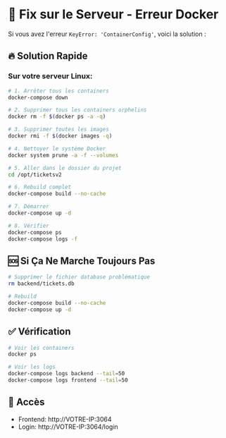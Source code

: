 # 🔧 Fix sur le Serveur - Erreur Docker

Si vous avez l'erreur `KeyError: 'ContainerConfig'`, voici la solution :

## 🔥 Solution Rapide

### Sur votre serveur Linux:

```bash
# 1. Arrêter tous les containers
docker-compose down

# 2. Supprimer tous les containers orphelins
docker rm -f $(docker ps -a -q)

# 3. Supprimer toutes les images
docker rmi -f $(docker images -q)

# 4. Nettoyer le système Docker
docker system prune -a -f --volumes

# 5. Aller dans le dossier du projet
cd /opt/ticketsv2

# 6. Rebuild complet
docker-compose build --no-cache

# 7. Démarrer
docker-compose up -d

# 8. Vérifier
docker-compose ps
docker-compose logs -f
```

## 🆘 Si Ça Ne Marche Toujours Pas

```bash
# Supprimer le fichier database problématique
rm backend/tickets.db

# Rebuild
docker-compose build --no-cache
docker-compose up -d
```

## ✅ Vérification

```bash
# Voir les containers
docker ps

# Voir les logs
docker-compose logs backend --tail=50
docker-compose logs frontend --tail=50
```

## 📍 Accès

- Frontend: http://VOTRE-IP:3064
- Login: http://VOTRE-IP:3064/login

